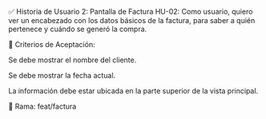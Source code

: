 ✅ Historia de Usuario 2: Pantalla de Factura
HU-02:
Como usuario,
quiero ver un encabezado con los datos básicos de la factura,
para saber a quién pertenece y cuándo se generó la compra.

🔹 Criterios de Aceptación:

Se debe mostrar el nombre del cliente.

Se debe mostrar la fecha actual.

La información debe estar ubicada en la parte superior de la vista principal.

📌 Rama: feat/factura
